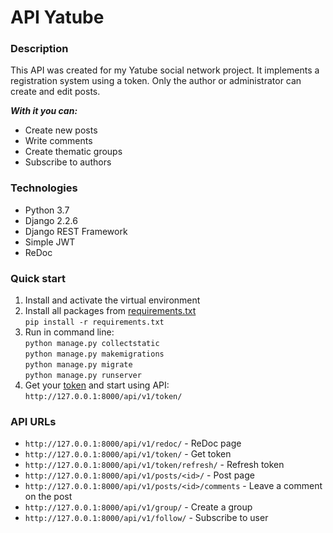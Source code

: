 # API Yatube

### Description
This API was created for my Yatube social network project. It implements a registration system using a token. Only the author or administrator can create and edit posts. <br>

***With it you can:***
- Create new posts
- Write comments
- Create thematic groups
- Subscribe to authors

### Technologies

- Python 3.7
- Django 2.2.6
- Django REST Framework
- Simple JWT
- ReDoc

### Quick start

1. Install and activate the virtual environment
2. Install all packages from [requirements.txt](https://github.com/nick-rebrik/API_Yatube/blob/master/requirements.txt)<br>
  ```pip install -r requirements.txt```
3. Run in command line:<br>
  ```python manage.py collectstatic```<br>
  ```python manage.py makemigrations```<br>
  ```python manage.py migrate```<br>
  ```python manage.py runserver```
 4. Get your [token](http://127.0.0.1:8000/api/v1/token/) and start using API:<br>
   ```http://127.0.0.1:8000/api/v1/token/```
   
### API URLs

- ```http://127.0.0.1:8000/api/v1/redoc/``` - ReDoc page
- ```http://127.0.0.1:8000/api/v1/token/``` - Get token
- ```http://127.0.0.1:8000/api/v1/token/refresh/``` - Refresh token
- ```http://127.0.0.1:8000/api/v1/posts/<id>/``` - Post page 
- ```http://127.0.0.1:8000/api/v1/posts/<id>/comments``` - Leave a comment on the post
- ```http://127.0.0.1:8000/api/v1/group/``` - Create a group
- ```http://127.0.0.1:8000/api/v1/follow/``` - Subscribe to user
